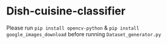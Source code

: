 # Dish-cuisine-classifier

Please run `pip install opencv-python` & `pip install google_images_download` before running `Dataset_generator.py`

